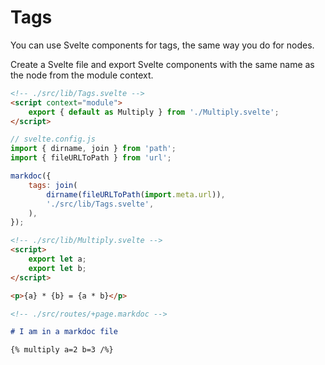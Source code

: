 # Tags

You can use Svelte components for tags, the same way you do for nodes.

Create a Svelte file and export Svelte components with the same name as the node from the module context.

```html
<!-- ./src/lib/Tags.svelte -->
<script context="module">
    export { default as Multiply } from './Multiply.svelte';
</script>
```

```js
// svelte.config.js
import { dirname, join } from 'path';
import { fileURLToPath } from 'url';

markdoc({
    tags: join(
        dirname(fileURLToPath(import.meta.url)),
        './src/lib/Tags.svelte',
    ),
});
```

```html
<!-- ./src/lib/Multiply.svelte -->
<script>
    export let a;
    export let b;
</script>

<p>{a} * {b} = {a * b}</p>
```

```md
<!-- ./src/routes/+page.markdoc -->

# I am in a markdoc file

{% multiply a=2 b=3 /%}
```

